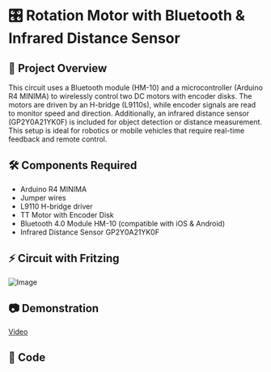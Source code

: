 # 🎛️ Rotation Motor with Bluetooth & Infrared Distance Sensor

## 📌 Project Overview  
This circuit uses a Bluetooth module (HM-10) and a microcontroller (Arduino R4 MINIMA) to wirelessly control two DC motors with encoder disks. The motors are driven by an H-bridge (L9110s), while encoder signals are read to monitor speed and direction. Additionally, an infrared distance sensor (GP2Y0A21YK0F) is included for object detection or distance measurement. This setup is ideal for robotics or mobile vehicles that require real-time feedback and remote control.

## 🛠️ Components Required  
- Arduino R4 MINIMA  
- Jumper wires  
- L9110 H-bridge driver  
- TT Motor with Encoder Disk  
- Bluetooth 4.0 Module HM-10 (compatible with iOS & Android)  
- Infrared Distance Sensor GP2Y0A21YK0F

## ⚡ Circuit with Fritzing  
![Image](https://github.com/user-attachments/assets/c44bee71-d00e-4a3a-9b27-788e1b1667a4)

## 📷 Demonstration  
[Video](https://github.com/user-attachments/assets/cf0fef01-a3b1-49c2-8a3e-75476ba32e8e)

## 📝 Code  
```cpp
